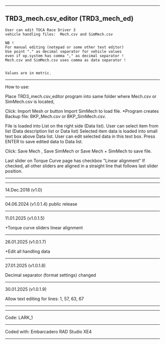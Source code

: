 ----------------------------------------------------------------------------------------
TRD3_mech.csv_editor (TRD3_mech_ed)
----------------------------------------------------------------------------------------


	User can edit TOCA Race Driver 3 
 	vehicle handling files:  Mech.csv and SimMech.csv

	NB ! 
 	For manual editing (notepad or some other text editor)
	Use point "." as decimal separator for vehicle values 
	even if op.system has comma "," as decimal separator !
	Mech.csv and SimMech.csv uses comma as data separator !


	Values are in metric.
	
----------------------------------------------------------------------------------------
 How to use:

 Place TRD3_mech.csv_editor  program into same folder where Mech.csv or SimMech.csv
  is located,
  
  Click: Import Mesh  or button Import SimMech  to load file.
  *Program creates Backup file: BKP_Mech.csv or BKP_SimMech.csv. 
  
 File is loaded into List on the right side (Data list).
 User can select item from list (Data description list or Data list)
 Selected item data is loaded into small text box above Data list.
 User can edit selected data in this text box.
 Press ENTER to save edited data to Data list.

 Click:  Save Mech , Save SimMech or  Save Mech + SimMech   to save file.

  Last slider on Torque Curve page has checkbox "Linear alignment"
  If checked, all other sliders are aligned in a straight line 
  that follows last slider position.
  
----------------------------------------------------------------------------------------









----------------------------------------------------------------------------------------
14.Dec.2018 (v1.0)

----------------------------------------------------------------------------------------
04.06.2024 (v1.0.1.4) 
public release

----------------------------------------------------------------------------------------
11.01.2025 (v1.0.1.5)

+Torque curve sliders linear alignment 

----------------------------------------------------------------------------------------
26.01.2025 (v1.0.1.7)

+Edit all handling data

----------------------------------------------------------------------------------------
27.01.2025 (v1.0.1.8)

Decimal separator (format settings) changed

----------------------------------------------------------------------------------------
30.01.2025 (v1.0.1.9)

Allow text editing for lines: 1, 57, 63, 67

----------------------------------------------------------------------------------------




----------------------------------------------------------------------------------------
Code: LARK_1

----------------------------------------------------------------------------------------
Coded with: Embarcadero RAD Studio XE4

----------------------------------------------------------------------------------------
